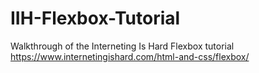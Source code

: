 # IIH-Flexbox-Tutorial
Walkthrough of the Interneting Is Hard Flexbox tutorial
https://www.internetingishard.com/html-and-css/flexbox/
